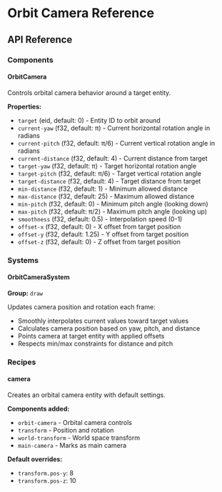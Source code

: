 # Orbit Camera Reference

## API Reference

### Components

#### OrbitCamera

Controls orbital camera behavior around a target entity.

**Properties:**
- `target` (eid, default: 0) - Entity ID to orbit around
- `current-yaw` (f32, default: π) - Current horizontal rotation angle in radians
- `current-pitch` (f32, default: π/6) - Current vertical rotation angle in radians  
- `current-distance` (f32, default: 4) - Current distance from target
- `target-yaw` (f32, default: π) - Target horizontal rotation angle
- `target-pitch` (f32, default: π/6) - Target vertical rotation angle
- `target-distance` (f32, default: 4) - Target distance from target
- `min-distance` (f32, default: 1) - Minimum allowed distance
- `max-distance` (f32, default: 25) - Maximum allowed distance
- `min-pitch` (f32, default: 0) - Minimum pitch angle (looking down)
- `max-pitch` (f32, default: π/2) - Maximum pitch angle (looking up)
- `smoothness` (f32, default: 0.5) - Interpolation speed (0-1)
- `offset-x` (f32, default: 0) - X offset from target position
- `offset-y` (f32, default: 1.25) - Y offset from target position
- `offset-z` (f32, default: 0) - Z offset from target position

### Systems

#### OrbitCameraSystem

**Group:** `draw`

Updates camera position and rotation each frame:
- Smoothly interpolates current values toward target values
- Calculates camera position based on yaw, pitch, and distance
- Points camera at target entity with applied offsets
- Respects min/max constraints for distance and pitch

### Recipes

#### camera

Creates an orbital camera entity with default settings.

**Components added:**
- `orbit-camera` - Orbital camera controls
- `transform` - Position and rotation
- `world-transform` - World space transform
- `main-camera` - Marks as main camera

**Default overrides:**
- `transform.pos-y`: 8
- `transform.pos-z`: 10